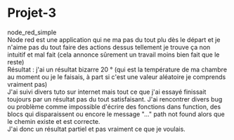 # Projet-3
node_red_simple
<br /> Node red est une application qui ne ma pas du tout plu dès le départ et je n'aime pas du tout faire des actions dessus tellement je trouve ça non intuitif et mal fait (cela annonce sûrement un travail moins bien fait que le reste)
<br />Résultat : j'ai un résultat bizarre 20 ° (qui est la température de ma chambre au moment ou je le faisais, à part si c'est une valeur aléatoire je comprends vraiment pas)
<br /> J'ai suivi divers tuto sur internet mais tout ce que j'ai essayé finissait toujours par un résultat pas du tout satisfaisant. J'ai rencontrer divers bug ou problème comme impossible d'écrire des fonctions dans function, des blocs qui disparaissent ou encore le message "..." path not found alors que le chemin existe et est correcte. 
<br /> J'ai donc un résultat partiel et pas vraiment ce que je voulais.
